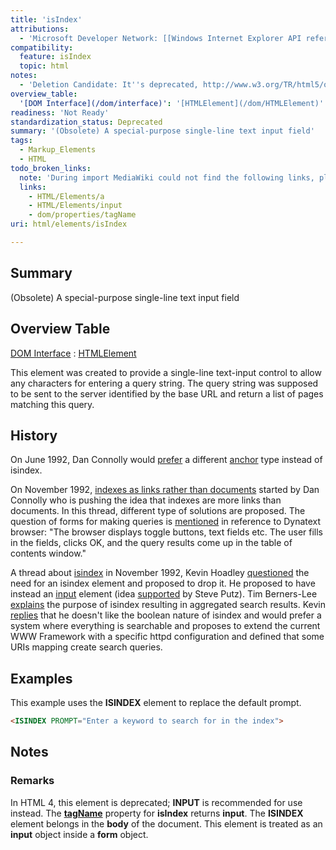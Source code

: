 ```yaml
---
title: 'isIndex'
attributions:
  - 'Microsoft Developer Network: [[Windows Internet Explorer API reference](http://msdn.microsoft.com/en-us/library/ie/hh828809%28v=vs.85%29.aspx) Article]'
compatibility:
  feature: isIndex
  topic: html
notes:
  - 'Deletion Candidate: It''s deprecated, http://www.w3.org/TR/html5/obsolete.html#non-conforming-features'
overview_table:
  '[DOM Interface](/dom/interface)': '[HTMLElement](/dom/HTMLElement)'
readiness: 'Not Ready'
standardization_status: Deprecated
summary: '(Obsolete) A special-purpose single-line text input field'
tags:
  - Markup_Elements
  - HTML
todo_broken_links:
  note: 'During import MediaWiki could not find the following links, please fix and adjust this list.'
  links:
    - HTML/Elements/a
    - HTML/Elements/input
    - dom/properties/tagName
uri: html/elements/isIndex

---
```

## Summary

(Obsolete) A special-purpose single-line text input field

## Overview Table

[DOM Interface](/dom/interface)
:   [HTMLElement](/dom/HTMLElement)

This element was created to provide a single-line text-input control to allow any characters for entering a query string. The query string was supposed to be sent to the server identified by the base URL and return a list of pages matching this query.

## History

On June 1992, Dan Connolly would [prefer](http://1997.webhistory.org/www.lists/www-talk.1992/0080.html) a different [anchor](/w/index.php?title=HTML/Elements/a&action=edit&redlink=1) type instead of isindex.

On November 1992, [indexes as links rather than documents](http://lists.w3.org/Archives/Public/www-talk/1992NovDec/thread.html#31) started by Dan Connolly who is pushing the idea that indexes are more links than documents. In this thread, different type of solutions are proposed. The question of forms for making queries is [mentioned](http://lists.w3.org/Archives/Public/www-talk/1992NovDec/0039.html) in reference to Dynatext browser: "The browser displays toggle buttons, text fields etc. The user fills in the fields, clicks OK, and the query results come up in the table of contents window."

A thread about [isindex](http://lists.w3.org/Archives/Public/www-talk/1992NovDec/thread.html#42) in November 1992, Kevin Hoadley [questioned](http://lists.w3.org/Archives/Public/www-talk/1992NovDec/0042.html) the need for an isindex element and proposed to drop it. He proposed to have instead an [input](/w/index.php?title=HTML/Elements/input&action=edit&redlink=1) element (idea [supported](http://lists.w3.org/Archives/Public/www-talk/1992NovDec/0053.html) by Steve Putz). Tim Berners-Lee [explains](http://lists.w3.org/Archives/Public/www-talk/1992NovDec/0044.html) the purpose of isindex resulting in aggregated search results. Kevin [replies](http://lists.w3.org/Archives/Public/www-talk/1992NovDec/0048.html) that he doesn't like the boolean nature of isindex and would prefer a system where everything is searchable and proposes to extend the current WWW Framework with a specific httpd configuration and defined that some URIs mapping create search queries.

## Examples

This example uses the **ISINDEX** element to replace the default prompt.

``` html
<ISINDEX PROMPT="Enter a keyword to search for in the index">
```

## Notes

### Remarks

In HTML 4, this element is deprecated; **INPUT** is recommended for use instead. The [**tagName**](/w/index.php?title=dom/properties/tagName&action=edit&redlink=1) property for **isIndex** returns **input**. The **ISINDEX** element belongs in the **body** of the document. This element is treated as an **input** object inside a **form** object.
